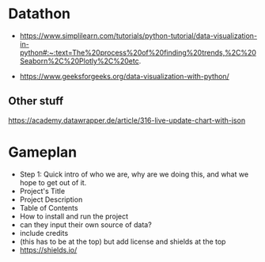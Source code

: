 # Datathon

- https://www.simplilearn.com/tutorials/python-tutorial/data-visualization-in-python#:~:text=The%20process%20of%20finding%20trends,%2C%20Seaborn%2C%20Plotly%2C%20etc.

- https://www.geeksforgeeks.org/data-visualization-with-python/


## Other stuff

https://academy.datawrapper.de/article/316-live-update-chart-with-json




# Gameplan

- Step 1: Quick intro of who we are, why are we doing this, and what we hope to get out of it. 
- Project's Title
- Project Description
- Table of Contents
- How to install and run the project
- can they input their own source of data?
- include credits
- (this has to be at the top) but add license and shields at the top
- https://shields.io/
